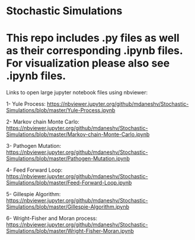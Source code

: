 # Stochastic Simulations
# This repo includes .py files as well as their corresponding .ipynb files. For visualization please also see .ipynb files. 

Links to open large jupyter notebook files using nbviewer:

1- Yule Process: https://nbviewer.jupyter.org/github/mdaneshv/Stochastic-Simulations/blob/master/Yule-Process.ipynb

2- Markov chain Monte Carlo: https://nbviewer.jupyter.org/github/mdaneshv/Stochastic-Simulations/blob/master/Markov-chain-Monte-Carlo.ipynb

3- Pathogen Mutation: https://nbviewer.jupyter.org/github/mdaneshv/Stochastic-Simulations/blob/master/Pathogen-Mutation.ipynb

4- Feed Forward Loop: https://nbviewer.jupyter.org/github/mdaneshv/Stochastic-Simulations/blob/master/Feed-Forward-Loop.ipynb

5- Gillespie Algorithm: https://nbviewer.jupyter.org/github/mdaneshv/Stochastic-Simulations/blob/master/Gillespie-Algorithm.ipynb

6- Wright-Fisher and Moran process: https://nbviewer.jupyter.org/github/mdaneshv/Stochastic-Simulations/blob/master/Wright-Fisher-Moran.ipynb

